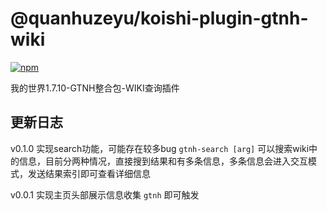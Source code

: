 # @quanhuzeyu/koishi-plugin-gtnh-wiki

[![npm](https://img.shields.io/npm/v/@quanhuzeyu/koishi-plugin-gtnh-wiki?style=flat-square)](https://www.npmjs.com/package/@quanhuzeyu/koishi-plugin-gtnh-wiki)

我的世界1.7.10-GTNH整合包-WIKI查询插件

## 更新日志

v0.1.0 实现search功能，可能存在较多bug `gtnh-search [arg]` 可以搜索wiki中的信息，目前分两种情况，直接搜到结果和有多条信息，多条信息会进入交互模式，发送结果索引即可查看详细信息

v0.0.1 实现主页头部展示信息收集 `gtnh` 即可触发

